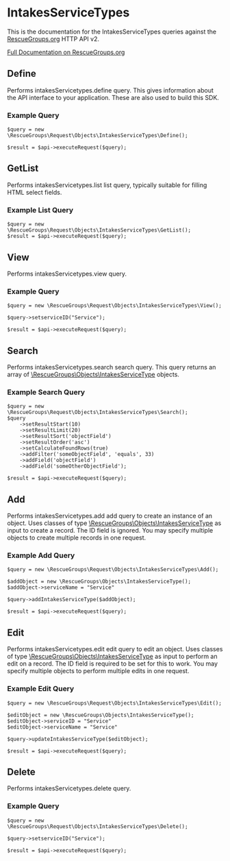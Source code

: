 # IntakesServiceTypes

This is the documentation for the IntakesServiceTypes queries against the [RescueGroups.org](https://www.rescuegroups.org/) HTTP API v2.

[Full Documentation on RescueGroups.org](https://userguide.rescuegroups.org/display/APIDG/Object+definitions#Objectdefinitions-intakesServicetypes)

## Define
Performs intakesServicetypes.define query. This gives information about the API interface to your application. These are also used to build this SDK.

### Example Query

    $query = new \RescueGroups\Request\Objects\IntakesServiceTypes\Define();

    $result = $api->executeRequest($query);
## GetList
Performs intakesServicetypes.list list query, typically suitable for filling HTML select fields.

### Example List Query

    $query = new \RescueGroups\Request\Objects\IntakesServiceTypes\GetList();
    $result = $api->executeRequest($query);
## View
Performs intakesServicetypes.view query.

### Example Query

    $query = new \RescueGroups\Request\Objects\IntakesServiceTypes\View();

    $query->setserviceID("Service");

    $result = $api->executeRequest($query);

## Search
Performs intakesServicetypes.search search query. This query returns an array of [\RescueGroups\Objects\IntakesServiceType](../../../src/Objects/IntakesServiceType.php) objects.

### Example Search Query

    $query = new \RescueGroups\Request\Objects\IntakesServiceTypes\Search();
    $query
        ->setResultStart(10)
        ->setResultLimit(20)
        ->setResultSort('objectField')
        ->setResultOrder('asc')
        ->setCalculateFoundRows(true)
        ->addFilter('someObjectField', 'equals', 33)
        ->addField('objectField')
        ->addField('someOtherObjectField');

    $result = $api->executeRequest($query);
## Add
Performs intakesServicetypes.add add query to create an instance of an object. Uses classes of type [\RescueGroups\Objects\IntakesServiceType](../../../src/Objects/IntakesServiceType.php) as input to create a record. The ID field is ignored. You may specify multiple objects to create multiple records in one request.

### Example Add Query

    $query = new \RescueGroups\Request\Objects\IntakesServiceTypes\Add();

    $addObject = new \RescueGroups\Objects\IntakesServiceType();
    $addObject->serviceName = "Service"

    $query->addIntakesServiceType($addObject);

    $result = $api->executeRequest($query);
## Edit
Performs intakesServicetypes.edit edit query to edit an object. Uses classes of type [\RescueGroups\Objects\IntakesServiceType](../../../src/Objects/IntakesServiceType.php) as input to perform an edit on a record. The ID field is required to be set for this to work. You may specify multiple objects to perform multiple edits in one request.

### Example Edit Query

    $query = new \RescueGroups\Request\Objects\IntakesServiceTypes\Edit();

    $editObject = new \RescueGroups\Objects\IntakesServiceType();
    $editObject->serviceID = "Service"
    $editObject->serviceName = "Service"

    $query->updateIntakesServiceType($editObject);

    $result = $api->executeRequest($query);
## Delete
Performs intakesServicetypes.delete query.

### Example Query

    $query = new \RescueGroups\Request\Objects\IntakesServiceTypes\Delete();

    $query->setserviceID("Service");

    $result = $api->executeRequest($query);


